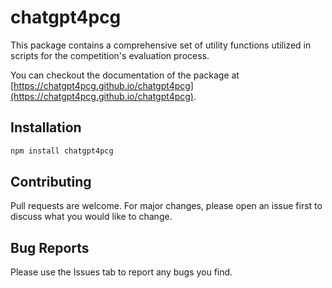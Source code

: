  # chatgpt4pcg
This package contains a comprehensive set of utility functions utilized in scripts for the competition's evaluation process.

You can checkout the documentation of the package at [https://chatgpt4pcg.github.io/chatgpt4pcg](https://chatgpt4pcg.github.io/chatgpt4pcg).

## Installation
```bash
npm install chatgpt4pcg
```

## Contributing
Pull requests are welcome. For major changes, please open an issue first to discuss what you would like to change.

## Bug Reports
Please use the Issues tab to report any bugs you find.